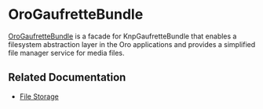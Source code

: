 <a id="bundle-docs-platform-gaufrette-bundle"></a>

# OroGaufretteBundle

<a href="https://github.com/oroinc/platform/tree/6.1/src/Oro/Bundle/GaufretteBundle" target="_blank">OroGaufretteBundle</a> is a facade for KnpGaufretteBundle that enables a filesystem abstraction layer in the Oro applications and provides a simplified file manager service for media files.

## Related Documentation

* [File Storage](../../../backend/architecture/tech-stack/file-storage.md#backend-file-storage)

<!-- Frontend -->
